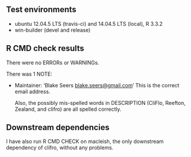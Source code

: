 ## Test environments
* ubuntu 12.04.5 LTS (travis-ci) and 14.04.5 LTS (local), R 3.3.2
* win-builder (devel and release)

## R CMD check results
There were no ERRORs or WARNINGs.

There was 1 NOTE:

* Maintainer: ‘Blake Seers <blake.seers@gmail.com>’
  This is the correct email address.

  Also, the possibly mis-spelled words in DESCRIPTION (CliFlo, Reefton, Zealand, and clifro) are all spelled correctly.

## Downstream dependencies
I have also run R CMD CHECK on macleish, the only downstream dependency of clifro, without any problems.
